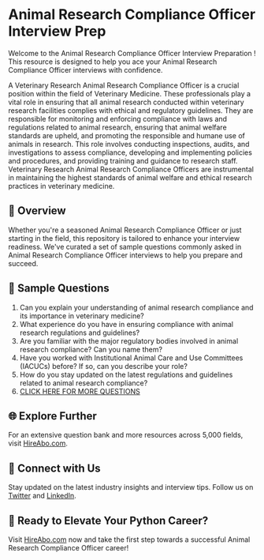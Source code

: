 # Animal Research Compliance Officer Interview Prep

Welcome to the Animal Research Compliance Officer Interview Preparation ! This resource is designed to help you ace your Animal Research Compliance Officer interviews with confidence.

A Veterinary Research Animal Research Compliance Officer is a crucial position within the field of Veterinary Medicine. These professionals play a vital role in ensuring that all animal research conducted within veterinary research facilities complies with ethical and regulatory guidelines. They are responsible for monitoring and enforcing compliance with laws and regulations related to animal research, ensuring that animal welfare standards are upheld, and promoting the responsible and humane use of animals in research. This role involves conducting inspections, audits, and investigations to assess compliance, developing and implementing policies and procedures, and providing training and guidance to research staff. Veterinary Research Animal Research Compliance Officers are instrumental in maintaining the highest standards of animal welfare and ethical research practices in veterinary medicine.

## 🚀 Overview

Whether you're a seasoned Animal Research Compliance Officer or just starting in the field, this repository is tailored to enhance your interview readiness. We've curated a set of sample questions commonly asked in Animal Research Compliance Officer interviews to help you prepare and succeed.

## 📝 Sample Questions

1. Can you explain your understanding of animal research compliance and its importance in veterinary medicine?
2. What experience do you have in ensuring compliance with animal research regulations and guidelines?
3. Are you familiar with the major regulatory bodies involved in animal research compliance? Can you name them?
4. Have you worked with Institutional Animal Care and Use Committees (IACUCs) before? If so, can you describe your role?
5. How do you stay updated on the latest regulations and guidelines related to animal research compliance?
6. [CLICK HERE FOR MORE QUESTIONS](https://hireabo.com/job/24_2_19/Animal%20Research%20Compliance%20Officer)

## 🌐 Explore Further

For an extensive question bank and more resources across 5,000 fields, visit [HireAbo.com](https://www.hireabo.com).

## 📱 Connect with Us

Stay updated on the latest industry insights and interview tips. Follow us on [Twitter](https://twitter.com/hireabo) and [LinkedIn](https://www.linkedin.com/in/hire-abo-3609972a8/).

## 🚀 Ready to Elevate Your Python Career?

Visit [HireAbo.com](https://www.hireabo.com) now and take the first step towards a successful Animal Research Compliance Officer career!